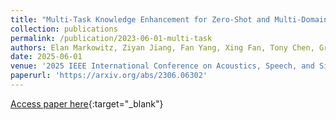 ```yaml
---
title: "Multi-Task Knowledge Enhancement for Zero-Shot and Multi-Domain Recommendation in an AI Assistant Application"
collection: publications
permalink: /publication/2023-06-01-multi-task
authors: Elan Markowitz, Ziyan Jiang, Fan Yang, Xing Fan, Tony Chen, Greg Ver Steeg, Aram Galstyan
date: 2025-06-01
venue: '2025 IEEE International Conference on Acoustics, Speech, and Signal Processing'
paperurl: 'https://arxiv.org/abs/2306.06302'
---
```

[Access paper here](https://arxiv.org/abs/2306.06302){:target="_blank"}
